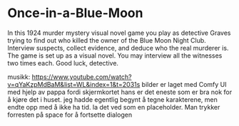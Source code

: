 # Once-in-a-Blue-Moon
In this 1924 murder mystery visual novel game you play as detective Graves trying to find out who killed the owner of the Blue Moon Night Club.
Interview suspects, collect evidence, and deduce who the real murderer is.
The game is set up as a visual novel. You may interview all the witnesses two times each. Good luck, detective.


musikk: https://www.youtube.com/watch?v=qYaKzpMdBaM&list=WL&index=1&t=2031s
bilder er laget med Comfy UI med hjelp av pappa fordi skjermkortet hans er det eneste som er bra nok for å kjøre det i huset. jeg hadde egentlig begynt å tegne karakterene, men endte opp med å ikke ha tid. la det ved som en placeholder.
Man trykker forresten på space for å fortsette dialogen